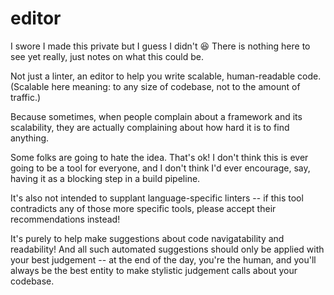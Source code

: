 # editor
I swore I made this private but I guess I didn't :laughing: There is nothing here to see yet really, just notes on what this could be.

Not just a linter, an editor to help you write scalable, human-readable code. (Scalable here meaning: to any size of codebase, not to the amount of traffic.)

Because sometimes, when people complain about a framework and its scalability, they are actually complaining about how hard it is to find anything.

Some folks are going to hate the idea. That's ok! I don't think this is ever going to be a tool for everyone, and I don't think I'd ever encourage, say, having it as a blocking step in a build pipeline.

It's also not intended to supplant language-specific linters -- if this tool contradicts any of those more specific tools, please accept their recommendations instead!

It's purely to help make suggestions about code navigatability and readability! And all such automated suggestions should only be applied with your best judgement -- at the end of the day, you're the human, and you'll always be the best entity to make stylistic judgement calls about your codebase.
